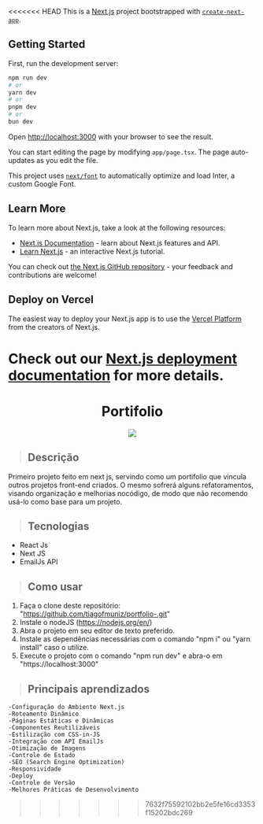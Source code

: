 <<<<<<< HEAD
This is a [Next.js](https://nextjs.org/) project bootstrapped with [`create-next-app`](https://github.com/vercel/next.js/tree/canary/packages/create-next-app).

## Getting Started

First, run the development server:

```bash
npm run dev
# or
yarn dev
# or
pnpm dev
# or
bun dev
```

Open [http://localhost:3000](http://localhost:3000) with your browser to see the result.

You can start editing the page by modifying `app/page.tsx`. The page auto-updates as you edit the file.

This project uses [`next/font`](https://nextjs.org/docs/basic-features/font-optimization) to automatically optimize and load Inter, a custom Google Font.

## Learn More

To learn more about Next.js, take a look at the following resources:

- [Next.js Documentation](https://nextjs.org/docs) - learn about Next.js features and API.
- [Learn Next.js](https://nextjs.org/learn) - an interactive Next.js tutorial.

You can check out [the Next.js GitHub repository](https://github.com/vercel/next.js/) - your feedback and contributions are welcome!

## Deploy on Vercel

The easiest way to deploy your Next.js app is to use the [Vercel Platform](https://vercel.com/new?utm_medium=default-template&filter=next.js&utm_source=create-next-app&utm_campaign=create-next-app-readme) from the creators of Next.js.

Check out our [Next.js deployment documentation](https://nextjs.org/docs/deployment) for more details.
=======
<div align="center">
  <h1>Portifolio</h1>
  <img src="./public/img/projects/portifolio.gif"  >
</div>

> ## Descrição

Primeiro projeto feito em next js, servindo como um portifolio que vincula outros projetos front-end criados.
O mesmo sofrerá alguns refatoramentos, visando organização e melhorias nocódigo, de modo que não recomendo usá-lo como base para um projeto.

> ## Tecnologias

  - React Js
  - Next JS
  - EmailJs API

> ## Como usar

1. Faça o clone deste repositório: "https://github.com/tiagofmuniz/portfolio-.git"
2. Instale o nodeJS (https://nodejs.org/en/)
3. Abra o projeto em seu editor de texto preferido.
4. Instale as dependências necessárias com o comando "npm i" ou "yarn install" caso o utilize.
5. Execute o projeto com o comando "npm run dev" e abra-o em "https://localhost:3000"

 
> ## Principais aprendizados

    -Configuração do Ambiente Next.js
    -Roteamento Dinâmico
    -Páginas Estáticas e Dinâmicas
    -Componentes Reutilizáveis
    -Estilização com CSS-in-JS
    -Integração com API EmailJs
    -Otimização de Imagens
    -Controle de Estado
    -SEO (Search Engine Optimization)
    -Responsividade
    -Deploy
    -Controle de Versão
    -Melhores Práticas de Desenvolvimento
>>>>>>> 7632f75592102bb2e5fe16cd3353f15202bdc269
